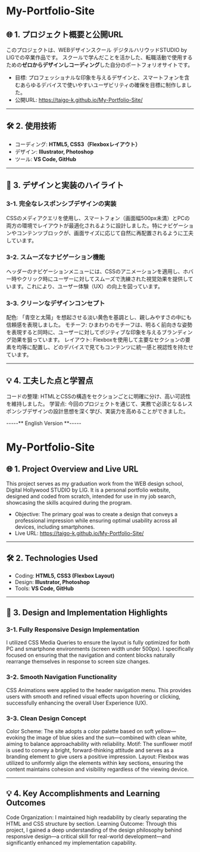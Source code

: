 # My-Portfolio-Site

## 🌐 1. プロジェクト概要と公開URL

このプロジェクトは、WEBデザインスクール デジタルハリウッドSTUDIO by LIGでの卒業作品です。
スクールで学んだことを活かした、転職活動で使用するための**ゼロからデザインしコーディング**した自分のポートフォリオサイトです。

* 目標: プロフェッショナルな印象を与えるデザインと、スマートフォンを含むあらゆるデバイスで使いやすいユーザビリティの確保を目標に制作しました。
* 公開URL: https://taigo-k.github.io/My-Portfolio-Site/

---

## 🛠️ 2. 使用技術
* コーディング: **HTML5, CSS3（Flexboxレイアウト）**
* デザイン: **Illustrator, Photoshop**
* ツール: **VS Code, GitHub**

---

## 🎨 3. デザインと実装のハイライト

### 3-1. 完全なレスポンシブデザインの実装
CSSのメディアクエリを使用し、スマートフォン（画面幅500px未満）とPCの両方の環境でレイアウトが最適化されるように設計しました。特にナビゲーションやコンテンツブロックが、画面サイズに応じて自然に再配置されるように工夫しています。

### 3-2. スムーズなナビゲーション機能
ヘッダーのナビゲーションメニューには、CSSのアニメーションを適用し、ホバー時やクリック時にユーザーに対してスムーズで洗練された視覚効果を提供しています。これにより、ユーザー体験（UX）の向上を図っています。

### 3-3. クリーンなデザインコンセプト
配色: 「青空と太陽」を想起させる淡い黄色を基調とし、親しみやすさの中にも信頼感を表現しました。
モチーフ: ひまわりのモチーフは、明るく前向きな姿勢を表現すると同時に、ユーザーに対してポジティブな印象を与えるブランディング効果を狙っています。
レイアウト: Flexboxを使用して主要なセクションの要素を均等に配置し、どのデバイスで見てもコンテンツに統一感と視認性を持たせています。

---

## 💡 4. 工夫した点と学習点
コードの整理: HTMLとCSSの構造をセクションごとに明確に分け、高い可読性を維持しました。
学習点: 今回のプロジェクトを通じて、実務で必須となるレスポンシブデザインの設計思想を深く学び、実装力を高めることができました。



-----** English Version **-----
# My-Portfolio-Site

## 🌐 1. Project Overview and Live URL

This project serves as my graduation work from the WEB design school, Digital Hollywood STUDIO by LIG. It is a personal portfolio website, designed and coded from scratch, intended for use in my job search, showcasing the skills acquired during the program.

* Objective: The primary goal was to create a design that conveys a professional impression while ensuring optimal usability across all devices, including smartphones.
* Live URL: https://taigo-k.github.io/My-Portfolio-Site/

---

## 🛠️ 2. Technologies Used
* Coding: **HTML5, CSS3 (Flexbox Layout)**
* Design: **Illustrator, Photoshop**
* Tools: **VS Code, GitHub**

---

## 🎨 3. Design and Implementation Highlights

### 3-1. Fully Responsive Design Implementation
I utilized CSS Media Queries to ensure the layout is fully optimized for both PC and smartphone environments (screen width under 500px). I specifically focused on ensuring that the navigation and content blocks naturally rearrange themselves in response to screen size changes.

### 3-2. Smooth Navigation Functionality
CSS Animations were applied to the header navigation menu. This provides users with smooth and refined visual effects upon hovering or clicking, successfully enhancing the overall User Experience (UX).

### 3-3. Clean Design Concept
Color Scheme: The site adopts a color palette based on soft yellow—evoking the image of blue skies and the sun—combined with clean white, aiming to balance approachability with reliability.
Motif: The sunflower motif is used to convey a bright, forward-thinking attitude and serves as a branding element to give users a positive impression.
Layout: Flexbox was utilized to uniformly align the elements within key sections, ensuring the content maintains cohesion and visibility regardless of the viewing device.

---

## 💡 4. Key Accomplishments and Learning Outcomes
Code Organization: I maintained high readability by clearly separating the HTML and CSS structure by section.
Learning Outcome: Through this project, I gained a deep understanding of the design philosophy behind responsive design—a critical skill for real-world development—and significantly enhanced my implementation capability.
